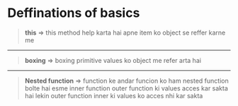 # Deffinations of basics

> **this** => this method help karta hai apne item ko object se reffer karne me
---
> **boxing** => boxing primitive values ko object me refer arta hai
---
> **Nested function** => function ke andar funcion ko ham nested function bolte hai esme inner function outer function ki values acces kar sakta hai lekin outer function inner ki values ko acces nhi kar sakta